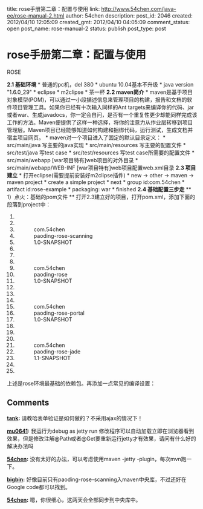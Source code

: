 title: rose手册第二章：配置与使用
link: http://www.54chen.com/java-ee/rose-manual-2.html
author: 54chen
description: 
post_id: 2046
created: 2012/04/10 12:05:09
created_gmt: 2012/04/10 04:05:09
comment_status: open
post_name: rose-manual-2
status: publish
post_type: post

# rose手册第二章：配置与使用

ROSE

**2.1 基础环境** * 普通的pc机，del 380 * ubuntu 10.04基本不升级 * java version "1.6.0_29" * eclipse * m2clipse * 茶一杯 **2.2 maven简介** * maven是基于项目对象模型(POM)，可以通过一小段描述信息来管理项目的构建，报告和文档的软件项目管理工具。如果你已经有十次输入同样的Ant targets来编译你的代码、jar或者war、生成javadocs，你一定会自问，是否有一个重复性更少却能同样完成该工作的方法。Maven便提供了这样一种选择，将你的注意力从作业层转移到项目管理层。Maven项目已经能够知道如何构建和捆绑代码，运行测试，生成文档并宿主项目网页。 * maven对一个项目进入了固定的默认目录定义： * src/main/java 写主要的java实现 * src/main/resources 写主要的配置文件 * src/test/java 写test case * src/test/resources 写test case所需要的配置文件 * src/main/webapp [war项目特有]web项目的对外目录 * src/main/webapp/WEB-INF [war项目特有]web项目配置web.xml目录 **2.3 项目建立** * 打开eclipse(需要提前安装好m2clipse插件) * new -> other -> maven -> maven project * create a simple project * next * group id:com.54chen * artifact id:rose-example * packaging: war * finished **2.4 基础配置三步走** ** 1）点火：基础的pom文件 ** 打开2.3建立好的项目，打开pom.xml，添加下面的段落到project中： 

  1. <dependencies>  
  2.         <dependency>  
  3.             <groupId>com.54chen</groupId>  
  4.             <artifactId>paoding-rose-scanning</artifactId>  
  5.             <version>1.0-SNAPSHOT</version>  
  6.         </dependency>  
  7.   
  8.         <dependency>  
  9.             <groupId>com.54chen</groupId>  
  10.             <artifactId>paoding-rose</artifactId>  
  11.             <version>1.0-SNAPSHOT</version>  
  12.         </dependency>  
  13.   
  14.         <dependency>  
  15.             <groupId>com.54chen</groupId>  
  16.             <artifactId>paoding-rose-portal</artifactId>  
  17.             <version>1.0-SNAPSHOT</version>  
  18.         </dependency>  
  19.   
  20.         <dependency>  
  21.             <groupId>com.54chen</groupId>  
  22.             <artifactId>paoding-rose-jade</artifactId>  
  23.             <version>1.1-SNAPSHOT</version>  
  24.         </dependency>  
  25.     </dependencies>  

上述是rose环境最基础的依赖包。再添加一点常见的编译设置：

## Comments

**[tank](#14899 "2012-05-18 17:35:47"):** 请教哈表单验证是如何做的？不采用ajax的情况下！

**[mu0641](#15325 "2013-01-28 20:50:27"):** 我运行为debug as jetty run 修改程序可以自动加载立即在浏览器看到效果，但是修改注解@Path或者@Get要重新运行jetty才有效果，请问有什么好的解决办法吗

**[54chen](#15326 "2013-01-28 21:39:59"):** 没有太好的办法，可以考虑使用maven -jetty -plugin，每次mvn跑一下。

**[bigbin](#14920 "2012-06-16 13:27:05"):** 好像目前只有paoding-rose-scanning入maven中央库，不过还好在Google code都可以找到。

**[54chen](#14921 "2012-06-16 14:54:39"):** 嗯，你很细心，这两天会全部同步到中央库中。

